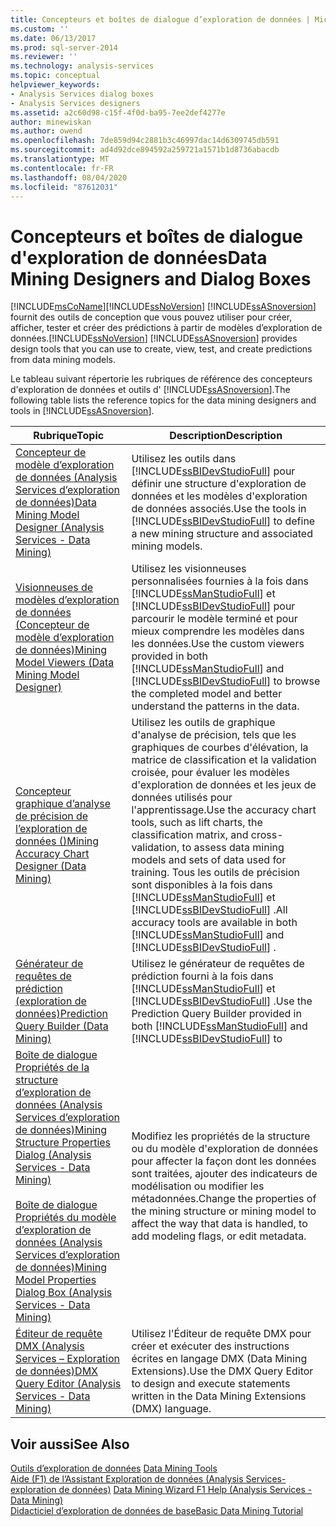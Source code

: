 ```yaml
---
title: Concepteurs et boîtes de dialogue d’exploration de données | Microsoft Docs
ms.custom: ''
ms.date: 06/13/2017
ms.prod: sql-server-2014
ms.reviewer: ''
ms.technology: analysis-services
ms.topic: conceptual
helpviewer_keywords:
- Analysis Services dialog boxes
- Analysis Services designers
ms.assetid: a2c60d98-c15f-4f0d-ba95-7ee2def4277e
author: minewiskan
ms.author: owend
ms.openlocfilehash: 7de859d94c2881b3c46997dac14d6309745db591
ms.sourcegitcommit: ad4d92dce894592a259721a1571b1d8736abacdb
ms.translationtype: MT
ms.contentlocale: fr-FR
ms.lasthandoff: 08/04/2020
ms.locfileid: "87612031"
---
```

# <a name="data-mining-designers-and-dialog-boxes"></a><span data-ttu-id="ac71e-102">Concepteurs et boîtes de dialogue d'exploration de données</span><span class="sxs-lookup"><span data-stu-id="ac71e-102">Data Mining Designers and Dialog Boxes</span></span>
  [!INCLUDE[msCoName](../includes/msconame-md.md)]<span data-ttu-id="ac71e-103">[!INCLUDE[ssNoVersion](../includes/ssnoversion-md.md)] [!INCLUDE[ssASnoversion](../includes/ssasnoversion-md.md)] fournit des outils de conception que vous pouvez utiliser pour créer, afficher, tester et créer des prédictions à partir de modèles d’exploration de données.</span><span class="sxs-lookup"><span data-stu-id="ac71e-103">[!INCLUDE[ssNoVersion](../includes/ssnoversion-md.md)] [!INCLUDE[ssASnoversion](../includes/ssasnoversion-md.md)] provides design tools that you can use to create, view, test, and create predictions from data mining models.</span></span>  
  
 <span data-ttu-id="ac71e-104">Le tableau suivant répertorie les rubriques de référence des concepteurs d'exploration de données et outils d' [!INCLUDE[ssASnoversion](../includes/ssasnoversion-md.md)].</span><span class="sxs-lookup"><span data-stu-id="ac71e-104">The following table lists the reference topics for the data mining designers and tools in [!INCLUDE[ssASnoversion](../includes/ssasnoversion-md.md)].</span></span>  
  
|<span data-ttu-id="ac71e-105">Rubrique</span><span class="sxs-lookup"><span data-stu-id="ac71e-105">Topic</span></span>|<span data-ttu-id="ac71e-106">Description</span><span class="sxs-lookup"><span data-stu-id="ac71e-106">Description</span></span>|  
|-----------|-----------------|  
|[<span data-ttu-id="ac71e-107">Concepteur de modèle d’exploration de données &#40;Analysis Services d’exploration de données&#41;</span><span class="sxs-lookup"><span data-stu-id="ac71e-107">Data Mining Model Designer &#40;Analysis Services - Data Mining&#41;</span></span>](data-mining-model-designer-analysis-services-data-mining.md)|<span data-ttu-id="ac71e-108">Utilisez les outils dans [!INCLUDE[ssBIDevStudioFull](../includes/ssbidevstudiofull-md.md)] pour définir une structure d'exploration de données et les modèles d'exploration de données associés.</span><span class="sxs-lookup"><span data-stu-id="ac71e-108">Use the tools in [!INCLUDE[ssBIDevStudioFull](../includes/ssbidevstudiofull-md.md)] to define a new mining structure and associated mining models.</span></span>|  
|[<span data-ttu-id="ac71e-109">Visionneuses de modèles d’exploration de données &#40;Concepteur de modèle d’exploration de données&#41;</span><span class="sxs-lookup"><span data-stu-id="ac71e-109">Mining Model Viewers &#40;Data Mining Model Designer&#41;</span></span>](mining-model-viewers-data-mining-model-designer.md)|<span data-ttu-id="ac71e-110">Utilisez les visionneuses personnalisées fournies à la fois dans [!INCLUDE[ssManStudioFull](../includes/ssmanstudiofull-md.md)] et [!INCLUDE[ssBIDevStudioFull](../includes/ssbidevstudiofull-md.md)] pour parcourir le modèle terminé et pour mieux comprendre les modèles dans les données.</span><span class="sxs-lookup"><span data-stu-id="ac71e-110">Use the custom viewers provided in both [!INCLUDE[ssManStudioFull](../includes/ssmanstudiofull-md.md)] and [!INCLUDE[ssBIDevStudioFull](../includes/ssbidevstudiofull-md.md)] to browse the completed model and better understand the patterns in the data.</span></span>|  
|[<span data-ttu-id="ac71e-111">Concepteur graphique d’analyse de précision de l’exploration de données &#40;&#41;</span><span class="sxs-lookup"><span data-stu-id="ac71e-111">Mining Accuracy Chart Designer &#40;Data Mining&#41;</span></span>](mining-accuracy-chart-designer-data-mining.md)|<span data-ttu-id="ac71e-112">Utilisez les outils de graphique d'analyse de précision, tels que les graphiques de courbes d'élévation, la matrice de classification et la validation croisée, pour évaluer les modèles d'exploration de données et les jeux de données utilisés pour l'apprentissage.</span><span class="sxs-lookup"><span data-stu-id="ac71e-112">Use the accuracy chart tools, such as lift charts, the classification matrix, and cross-validation, to assess data mining models and sets of data used for training.</span></span> <span data-ttu-id="ac71e-113">Tous les outils de précision sont disponibles à la fois dans [!INCLUDE[ssManStudioFull](../includes/ssmanstudiofull-md.md)] et [!INCLUDE[ssBIDevStudioFull](../includes/ssbidevstudiofull-md.md)] .</span><span class="sxs-lookup"><span data-stu-id="ac71e-113">All accuracy tools are available in both [!INCLUDE[ssManStudioFull](../includes/ssmanstudiofull-md.md)] and [!INCLUDE[ssBIDevStudioFull](../includes/ssbidevstudiofull-md.md)] .</span></span>|  
|[<span data-ttu-id="ac71e-114">Générateur de requêtes de prédiction &#40;exploration de données&#41;</span><span class="sxs-lookup"><span data-stu-id="ac71e-114">Prediction Query Builder &#40;Data Mining&#41;</span></span>](prediction-query-builder-data-mining.md)|<span data-ttu-id="ac71e-115">Utilisez le générateur de requêtes de prédiction fourni à la fois dans [!INCLUDE[ssManStudioFull](../includes/ssmanstudiofull-md.md)] et [!INCLUDE[ssBIDevStudioFull](../includes/ssbidevstudiofull-md.md)] .</span><span class="sxs-lookup"><span data-stu-id="ac71e-115">Use the Prediction Query Builder provided in both [!INCLUDE[ssManStudioFull](../includes/ssmanstudiofull-md.md)] and [!INCLUDE[ssBIDevStudioFull](../includes/ssbidevstudiofull-md.md)] to</span></span>|  
|[<span data-ttu-id="ac71e-116">Boîte de dialogue Propriétés de la structure d’exploration de données &#40;Analysis Services d’exploration de données&#41;</span><span class="sxs-lookup"><span data-stu-id="ac71e-116">Mining Structure Properties Dialog &#40;Analysis Services - Data Mining&#41;</span></span>](mining-structure-properties-dialog-analysis-services-data-mining.md)<br /><br /> [<span data-ttu-id="ac71e-117">Boîte de dialogue Propriétés du modèle d’exploration de données &#40;Analysis Services d’exploration de données&#41;</span><span class="sxs-lookup"><span data-stu-id="ac71e-117">Mining Model Properties Dialog Box &#40;Analysis Services - Data Mining&#41;</span></span>](mining-model-properties-dialog-box-analysis-services-data-mining.md)|<span data-ttu-id="ac71e-118">Modifiez les propriétés de la structure ou du modèle d'exploration de données pour affecter la façon dont les données sont traitées, ajouter des indicateurs de modélisation ou modifier les métadonnées.</span><span class="sxs-lookup"><span data-stu-id="ac71e-118">Change the properties of the mining structure or mining model to affect the way that data is handled, to add modeling flags, or edit metadata.</span></span>|  
|[<span data-ttu-id="ac71e-119">Éditeur de requête DMX &#40;Analysis Services – Exploration de données&#41;</span><span class="sxs-lookup"><span data-stu-id="ac71e-119">DMX Query Editor &#40;Analysis Services - Data Mining&#41;</span></span>](dmx-query-editor-analysis-services-data-mining.md)|<span data-ttu-id="ac71e-120">Utilisez l'Éditeur de requête DMX pour créer et exécuter des instructions écrites en langage DMX (Data Mining Extensions).</span><span class="sxs-lookup"><span data-stu-id="ac71e-120">Use the DMX Query Editor to design and execute statements written in the Data Mining Extensions (DMX) language.</span></span>|  
  
## <a name="see-also"></a><span data-ttu-id="ac71e-121">Voir aussi</span><span class="sxs-lookup"><span data-stu-id="ac71e-121">See Also</span></span>  
 <span data-ttu-id="ac71e-122">[Outils d’exploration de données](data-mining/data-mining-tools.md) </span><span class="sxs-lookup"><span data-stu-id="ac71e-122">[Data Mining Tools](data-mining/data-mining-tools.md) </span></span>  
 <span data-ttu-id="ac71e-123">[Aide (F1) de l’Assistant Exploration de données &#40;Analysis Services-exploration de données&#41;](data-mining-wizard-f1-help-analysis-services-data-mining.md) </span><span class="sxs-lookup"><span data-stu-id="ac71e-123">[Data Mining Wizard F1 Help &#40;Analysis Services - Data Mining&#41;](data-mining-wizard-f1-help-analysis-services-data-mining.md) </span></span>  
 [<span data-ttu-id="ac71e-124">Didacticiel d’exploration de données de base</span><span class="sxs-lookup"><span data-stu-id="ac71e-124">Basic Data Mining Tutorial</span></span>](../../2014/tutorials/basic-data-mining-tutorial.md)  
  
  
